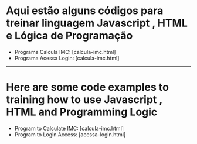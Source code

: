 # Aqui estão alguns códigos para treinar linguagem Javascript , HTML e Lógica de Programação

* Programa Calcula IMC: [calcula-imc.html]
* Programa Acessa Login: [calcula-imc.html]

____________________________________________________________________________________________________________________________

# Here are some code examples to training how to use Javascript , HTML and Programming Logic

* Program to Calculate IMC: [calcula-imc.html]
* Program to Login Access: [acessa-login.html]

